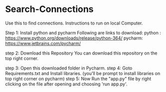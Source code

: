 # Search-Connections
Use this to find connections.
Instructions to run on local Computer.

Step 1: Install python and pycharm
Following are links to download:
python : https://www.python.org/downloads/release/python-364/
pycharm: https://www.jetbrains.com/pycharm/

step 2: Download this Repository
You can download this repository on the top right corner.

step 3: Open this downloaded folder in Pycharm.
step 4: Goto Requirements.txt and Install libraries.
(you'll be prompt to install libraries on top right corner on pycharm)
step 5: Now Run the "app.py" file by right clicking on the file after opening and choosing 'run app.py'.
